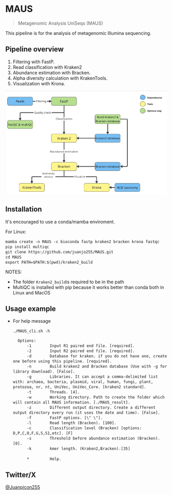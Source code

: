 # MAUS
> Metagenomic Analysis UniSeqs (MAUS)

This pipeline is for the analysis of metagenomic Illumina sequencing.


## Pipeline overview
1. Filtering with FastP.
2. Read classification with Kraken2
3. Abundance estimation with Bracken.
4. Alpha diversity calculation with KrakenTools.
5. Visualization with Krona. 

![pipelineChart](Images/MAUS_pipeline_chart.png)

## Installation

It's encouraged to use a conda/mamba enviroment.

For Linux:

```
mamba create -n MAUS -c bioconda fastp kraken2 bracken krona fastqc 
pip install multiqc
git clone https://github.com/juanjo255/MAUS.git
cd MAUS
export PATH=$PATH:$(pwd)/kraken2_build
```
NOTES:
* The folder ```Kraken2_build```is required to be in the path 
* MultiQC is installed with pip because it works better than conda both in Linux and MacOS

## Usage example

* For help message
  ```
  ./MAUS_cli.sh -h
  ```
  
  ```
    Options:
        -1        Input R1 paired end file. [required].
        -2        Input R2 paired end file. [required].
        -d        Database for kraken. if you do not have one, create one before using this pipeline. [required].
        -n        Build kraken2 and Bracken database (Use with -g for library download). [False].
        -g        Libraries. It can accept a comma-delimited list with: archaea, bacteria, plasmid, viral, human, fungi, plant, protozoa, nr, nt, UniVec, UniVec_Core. [kraken2 standard].
        -t        Threads. [4].
        -w        Working directory. Path to create the folder which will contain all MAUS information. [./MAUS_result].
        -z        Different output directory. Create a different output directory every run (it uses the date and time). [False].
        -f        FastP options. [\" \"].
        -l        Read length (Bracken). [100].
        -c        Classification level (Bracken) [options: D,P,C,O,F,G,S,S1,etc]. [F]
        -s        Threshold before abundance estimation (Bracken). [0].
        -k        kmer length. (Kraken2,Bracken).[35]

        *         Help.
  
  ```

## Twitter/X

[@Juanpicon255](https://x.com/Juanpicon255)
